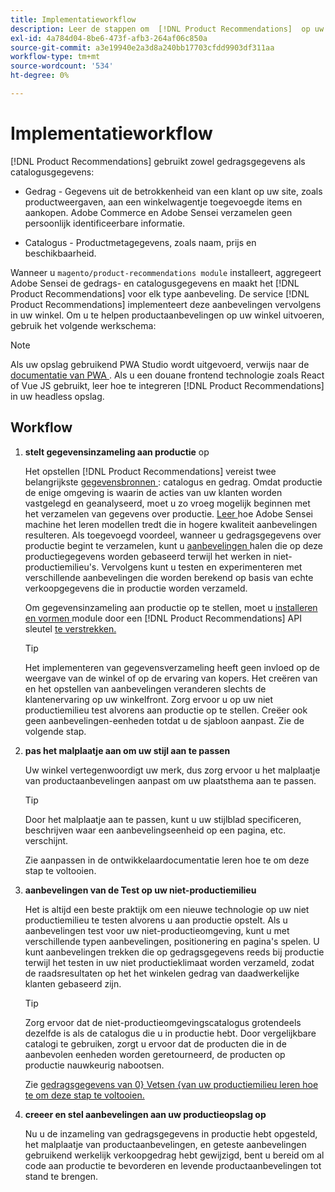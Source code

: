 ```yaml
---
title: Implementatieworkflow
description: Leer de stappen om  [!DNL Product Recommendations]  op uw storefront met succes uit te voeren.
exl-id: 4a784d04-8be6-473f-afb3-264af06c850a
source-git-commit: a3e19940e2a3d8a240bb17703cfdd9903df311aa
workflow-type: tm+mt
source-wordcount: '534'
ht-degree: 0%

---
```


# Implementatieworkflow

[!DNL Product Recommendations] gebruikt zowel gedragsgegevens als catalogusgegevens:

- Gedrag - Gegevens uit de betrokkenheid van een klant op uw site, zoals productweergaven, aan een winkelwagentje toegevoegde items en aankopen. Adobe Commerce en Adobe Sensei verzamelen geen persoonlijk identificeerbare informatie.

- Catalogus - Productmetagegevens, zoals naam, prijs en beschikbaarheid.

Wanneer u `magento/product-recommendations module` installeert, aggregeert Adobe Sensei de gedrags- en catalogusgegevens en maakt het [!DNL Product Recommendations] voor elk type aanbeveling. De service [!DNL Product Recommendations] implementeert deze aanbevelingen vervolgens in uw winkel. Om u te helpen productaanbevelingen op uw winkel uitvoeren, gebruik het volgende werkschema:

>[!NOTE]
>
> Als uw opslag gebruikend PWA Studio wordt uitgevoerd, verwijs naar de [ documentatie van PWA ](https://developer.adobe.com/commerce/pwa-studio/integrations/product-recommendations/). Als u een douane frontend technologie zoals React of Vue JS gebruikt, leer hoe te [ ](headless.md) integreren [!DNL Product Recommendations] in uw headless opslag.

## Workflow

1. **stelt gegevensinzameling aan productie** op

   Het opstellen [!DNL Product Recommendations] vereist twee belangrijkste [ gegevensbronnen ](type.md): catalogus en gedrag. Omdat productie de enige omgeving is waarin de acties van uw klanten worden vastgelegd en geanalyseerd, moet u zo vroeg mogelijk beginnen met het verzamelen van gegevens over productie. [ Leer ](events.md) hoe Adobe Sensei machine het leren modellen tredt die in hogere kwaliteit aanbevelingen resulteren. Als toegevoegd voordeel, wanneer u gedragsgegevens over productie begint te verzamelen, kunt u [ aanbevelingen ](staging-environment.md#fetch-recommendations-from-production-environment-recommended) halen die op deze productiegegevens worden gebaseerd terwijl het werken in niet-productiemilieu&#39;s. Vervolgens kunt u testen en experimenteren met verschillende aanbevelingen die worden berekend op basis van echte verkoopgegevens die in productie worden verzameld.

   Om gegevensinzameling aan productie op te stellen, moet u [ installeren en vormen ](install-configure.md) module door een [!DNL Product Recommendations] API sleutel [ te verstrekken.](https://experienceleague.adobe.com/docs/commerce/user-guides/integration-services/saas.html)

   >[!TIP]
   >
   > Het implementeren van gegevensverzameling heeft geen invloed op de weergave van de winkel of op de ervaring van kopers. Het creëren van en het opstellen van aanbevelingen veranderen slechts de klantenervaring op uw winkelfront. Zorg ervoor u op uw niet productiemilieu test alvorens aan productie op te stellen. Creëer ook geen aanbevelingen-eenheden totdat u de sjabloon aanpast. Zie de volgende stap.

1. **pas het malplaatje aan om uw stijl aan te passen**

   Uw winkel vertegenwoordigt uw merk, dus zorg ervoor u het malplaatje van productaanbevelingen aanpast om uw plaatsthema aan te passen.

   >[!TIP]
   >
   > Door het malplaatje aan te passen, kunt u uw stijlblad specificeren, beschrijven waar een aanbevelingseenheid op een pagina, etc. verschijnt.

   Zie [ ](https://experienceleague.adobe.com/docs/commerce/product-recommendations/developer/customize.html) aanpassen in de ontwikkelaardocumentatie leren hoe te om deze stap te voltooien.

1. **aanbevelingen van de Test op uw niet-productiemilieu**

   Het is altijd een beste praktijk om een nieuwe technologie op uw niet productiemilieu te testen alvorens u aan productie opstelt. Als u aanbevelingen test voor uw niet-productieomgeving, kunt u met verschillende typen aanbevelingen, positionering en pagina&#39;s spelen. U kunt aanbevelingen trekken die op gedragsgegevens reeds bij productie terwijl het testen in uw niet productieklimaat worden verzameld, zodat de raadsresultaten op het het winkelen gedrag van daadwerkelijke klanten gebaseerd zijn.

   >[!TIP]
   >
   > Zorg ervoor dat de niet-productieomgevingscatalogus grotendeels dezelfde is als de catalogus die u in productie hebt. Door vergelijkbare catalogi te gebruiken, zorgt u ervoor dat de producten die in de aanbevolen eenheden worden geretourneerd, de producten op productie nauwkeurig nabootsen.

   Zie [ gedragsgegevens van 0} Vetsen {van uw productiemilieu leren hoe te om deze stap te voltooien.](staging-environment.md)

1. **creeer en stel aanbevelingen aan uw productieopslag op**

   Nu u de inzameling van gedragsgegevens in productie hebt opgesteld, het malplaatje van productaanbevelingen, en geteste aanbevelingen gebruikend werkelijk verkoopgedrag hebt gewijzigd, bent u bereid om al code aan productie te bevorderen en [ ](create.md) levende productaanbevelingen tot stand te brengen.
